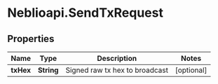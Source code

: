 # Neblioapi.SendTxRequest

## Properties
Name | Type | Description | Notes
------------ | ------------- | ------------- | -------------
**txHex** | **String** | Signed raw tx hex to broadcast | [optional] 


